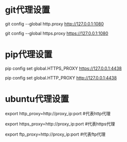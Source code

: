 # git代理设置
git config --global http.proxy http://127.0.0.1:1080

git config --global https.proxy https://127.0.0.1:1080

# pip代理设置
pip config set global.HTTPS_PROXY https://127.0.0.1:4438

pip config set global.HTTP_PROXY http://127.0.0.1:4438

# ubuntu代理设置
export http_proxy=http://proxy_ip:port     #代表http代理

export https_proxy=http://proxy_ip:port  #代表https代理

export ftp_proxy=http://proxy_ip:port  #代表ftp代理
